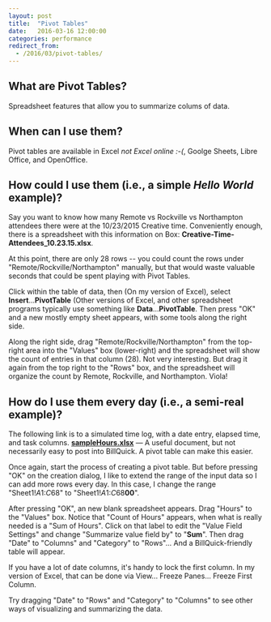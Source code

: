```yaml
---
layout: post
title:  "Pivot Tables"
date:   2016-03-16 12:00:00
categories: performance
redirect_from:
  - /2016/03/pivot-tables/
---
```


What are Pivot Tables?
----------------------

Spreadsheet features that allow you to summarize colums of data.

When can I use them?
--------------------

Pivot tables are available in Excel _not Excel online :-(_, Goolge Sheets, Libre Office, and OpenOffice.

How could I use them (i.e., a simple _Hello World_ example)?
------------------

Say you want to know how many Remote vs Rockville vs Northampton attendees there were at the 10/23/2015 Creative time.
Conveniently enough, there is a spreadsheet with this information on Box: **Creative-Time-Attendees_10.23.15.xlsx**.

At this point, there are only 28 rows -- you could count the rows under "Remote/Rockville/Northampton" manually, but that would waste valuable seconds that could be spent playing with Pivot Tables.

Click within the table of data, then (On my version of Excel), select **Insert**...**PivotTable** (Other versions of Excel, and other spreadsheet programs typically use something like **Data**...**PivotTable**.  Then press "OK" and a new mostly empty sheet appears, with some tools along the right side.

Along the right side, drag "Remote/Rockville/Northampton" from the top-right area into the "Values" box (lower-right) and the spreadsheet will show the count of entries in that column (28). Not very interesting. But drag it again from the top right to the "Rows" box, and the spreadsheet will organize the count by Remote, Rockville, and Northampton. Viola!

How do I use them every day (i.e., a semi-real example)?
--------------------

The following link is to a simulated time log, with a date entry, elapsed time, and task columns. [**sampleHours.xlsx**](/files/sampleHours.xlsx) &mdash; A useful document, but not necessarily easy to post into BillQuick.  A pivot table can make this easier.  

Once again, start the process of creating a pivot table.  But before pressing "OK" on the creation dialog, I like to extend the range of the input data so I can add more rows every day.  In this case, I change the range "Sheet1!$A$1:$C$68" to "Sheet1!$A$1:$C$68**00**".

After pressing "OK", an new blank spreadsheet appears.  Drag "Hours" to the "Values" box.  Notice that "Count of Hours" appears, when what is really needed is a "Sum of Hours". Click on that label to edit the "Value Field Settings" and change "Summarize value field by" to "**Sum**".  Then drag "Date" to "Columns" and "Category" to "Rows"... And a BillQuick-friendly table will appear.

If you have a lot of date columns, it's handy to lock the first column. In my version of Excel, that can be done via View... Freeze Panes... Freeze First Column.

Try dragging "Date" to "Rows" and "Category" to "Columns" to see other ways of visualizing and summarizing the data.
